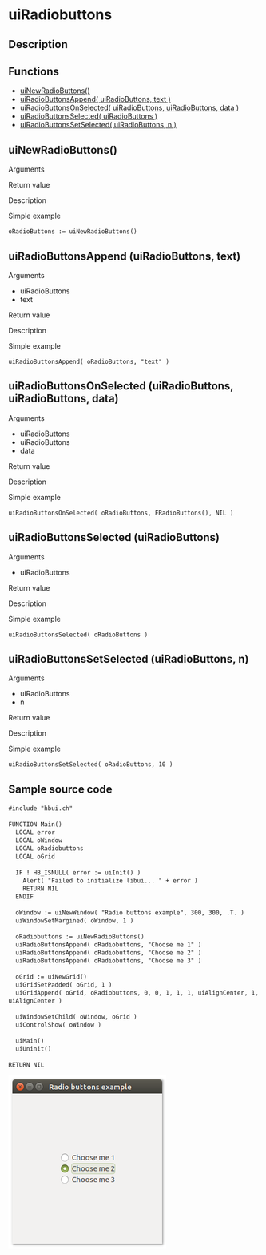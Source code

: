 # **uiRadiobuttons**

## Description

## Functions
- [uiNewRadioButtons()](#uinewradiobuttons)
- [uiRadioButtonsAppend( uiRadioButtons, text )](#uiradiobuttonsappend-uiradiobuttons-text)
- [uiRadioButtonsOnSelected( uiRadioButtons, uiRadioButtons, data )](#uiradiobuttonsonselected-uiradiobuttons-uiradiobuttons-data)
- [uiRadioButtonsSelected( uiRadioButtons )](#uiradiobuttonsselected-uiradiobuttons)
- [uiRadioButtonsSetSelected( uiRadioButtons, n )](#uiradiobuttonssetselected-uiradiobuttons-n)

## uiNewRadioButtons()
Arguments

Return value

Description

Simple example
```harbour
oRadioButtons := uiNewRadioButtons()
```
## uiRadioButtonsAppend (uiRadioButtons, text)
Arguments
- uiRadioButtons
- text

Return value

Description

Simple example
```harbour
uiRadioButtonsAppend( oRadioButtons, "text" )
```
## uiRadioButtonsOnSelected (uiRadioButtons, uiRadioButtons, data)
Arguments
- uiRadioButtons
- uiRadioButtons
- data

Return value

Description

Simple example
```harbour
uiRadioButtonsOnSelected( oRadioButtons, FRadioButtons(), NIL )
```
## uiRadioButtonsSelected (uiRadioButtons)
Arguments
- uiRadioButtons

Return value

Description

Simple example
```harbour
uiRadioButtonsSelected( oRadioButtons )
```
## uiRadioButtonsSetSelected (uiRadioButtons, n)
Arguments
- uiRadioButtons
- n

Return value

Description

Simple example
```harbour
uiRadioButtonsSetSelected( oRadioButtons, 10 )
```
## Sample source code
```harbour
#include "hbui.ch"

FUNCTION Main()
  LOCAL error
  LOCAL oWindow
  LOCAL oRadiobuttons
  LOCAL oGrid

  IF ! HB_ISNULL( error := uiInit() )
    Alert( "Failed to initialize libui... " + error )
    RETURN NIL
  ENDIF

  oWindow := uiNewWindow( "Radio buttons example", 300, 300, .T. )
  uiWindowSetMargined( oWindow, 1 )

  oRadiobuttons := uiNewRadioButtons()
  uiRadioButtonsAppend( oRadiobuttons, "Choose me 1" )
  uiRadioButtonsAppend( oRadiobuttons, "Choose me 2" )
  uiRadioButtonsAppend( oRadiobuttons, "Choose me 3" )

  oGrid := uiNewGrid()
  uiGridSetPadded( oGrid, 1 )
  uiGridAppend( oGrid, oRadiobuttons, 0, 0, 1, 1, 1, uiAlignCenter, 1, uiAlignCenter )
	
  uiWindowSetChild( oWindow, oGrid )
  uiControlShow( oWindow )

  uiMain()
  uiUninit()

RETURN NIL
```
![Linux](ss/radiobuttons_01.png "With family Linux Ubuntu desktop, based on GNOME")

